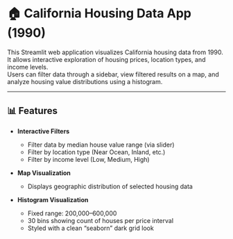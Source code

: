 # 🏠 California Housing Data App (1990)

This Streamlit web application visualizes California housing data from 1990.  
It allows interactive exploration of housing prices, location types, and income levels.  
Users can filter data through a sidebar, view filtered results on a map, and analyze housing value distributions using a histogram.

---

## 📊 Features

- **Interactive Filters**
  - Filter data by median house value range (via slider)
  - Filter by location type (Near Ocean, Inland, etc.)
  - Filter by income level (Low, Medium, High)

- **Map Visualization**
  - Displays geographic distribution of selected housing data

- **Histogram Visualization**
  - Fixed range: 200,000–600,000  
  - 30 bins showing count of houses per price interval  
  - Styled with a clean “seaborn” dark grid look


